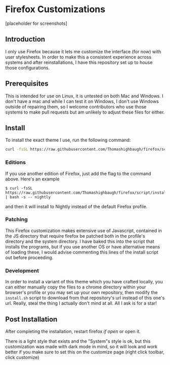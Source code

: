 # Firefox Customizations

[placeholder for screenshots]

## Introduction

I only use Firefox because it lets me customize the interface (for now) with user stylesheets. In order to make this a consistent experience across systems and after reinstallations, I have this repository set up to house those configurations.

## Prerequisites

This is intended for use on Linux, it is untested on both Mac and Windows. I don't have a mac and while I can test it on Windows, I don't use Windows outside of repairing them, so I welcome contributors who use those systems to make pull requests but am unlikely to adjust these files for either.

## Install

To install the exact theme I use, run the following command:

```bash
curl -fsSL https://raw.githubusercontent.com/Thomashighbaugh/firefox/script/install.sh | bash -s -- stable
```

### Editions

If you use another edition of Firefox, just add the flag to the command above. Here's an example

```
$ curl -fsSL https://raw.githubusercontent.com/Thomashighbaugh/firefox/script/install.sh | bash -s -- nightly
```

and then it will install to Nightly instead of the default Firefox profile.

### Patching

This Firefox customization makes extensive use of Javascript, contained in the JS directory that require firefox be patched both in the profile's directory and the system directory. I have baked this into the script that installs the programs, but if you use another OS or have alternative means of loading these, I would advise commenting this lines of the install script out before proceeding.

### Development

In order to install a variant of this theme which you have crafted locally, you can either manually copy the files to a chrome directory within your browser's profile or you may set up your own repository, then modify the `install.sh` script to download from that repository's url instead of this one's url. Really, steal the thing I actually don't mind at all. All I ask is for a star!

## Post Installation

After completing the installation, restart firefox _if open_ or open it.

There is a light style that exists and the "System"s style is ok, but this customization was made with dark mode in mind, so it will look and work better if you make sure to set this on the customize page (right click toolbar, click customize)
